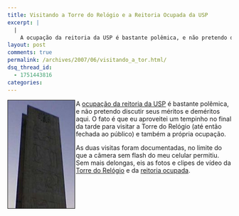 ```yaml
---
title: Visitando a Torre do Relógio e a Reitoria Ocupada da USP
excerpt: |
  |
    A ocupação da reitoria da USP é bastante polêmica, e não pretendo discutir seus méritos e deméritos aqui. O fato é que eu aproveitei um tempinho no final da tarde para visitar a Torre do Relógio (até então fechada ao...
layout: post
comments: true
permalink: /archives/2007/06/visitando_a_tor.html/
dsq_thread_id:
  - 1751443816
categories:
---
```

<img title="Detalhe da Torre do Relógio, situada no Campus Butantã da USP" src="/archives/img/torre_do_relogio.jpg" width="150" height="243" align="left" style="margin-right:2px" border="1" />A [ocupação da reitoria da USP][1] é bastante polêmica, e não pretendo discutir seus méritos e deméritos aqui. O fato é que eu aproveitei um tempinho no final da tarde para visitar a Torre do Relógio (até então fechada ao público) e também a própria ocupação.

As duas visitas foram documentadas, no limite do que a câmera sem flash do meu celular permitiu. Sem mais delongas, eis as fotos e clipes de vídeo da [Torre do Relógio][2] e da [reitoria ocupada][3].

 [1]: http://news.google.com.br/news?hl=pt-BR&#038;ned=pt-BR_br&#038;q=ocupa%C3%A7%C3%A3o+da+reitoria+da+usp&#038;btnG=Pesquisar+not%C3%ADcias
 [2]: /fotos/torre/
 [3]: /fotos/ocupacao/
